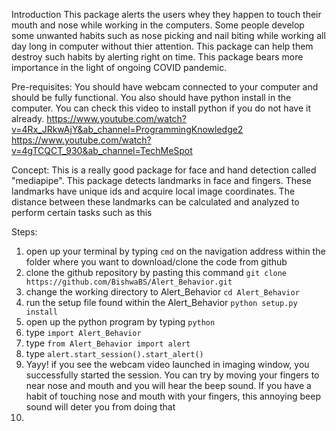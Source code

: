 Introduction
This package alerts the users whey they happen to touch their mouth and nose 
while working in the computers. Some people develop some unwanted habits such as
nose picking and nail biting while working all day long in computer without thier attention. This package 
can help them destroy such habits by alerting right on time. This package bears more importance in the light of ongoing COVID pandemic.

Pre-requisites:
You should have webcam connected to your computer and should be fully functional. You also should have python install in the computer. You can check this video to install python if you do not have it already. https://www.youtube.com/watch?v=4Rx_JRkwAjY&ab_channel=ProgrammingKnowledge2 https://www.youtube.com/watch?v=4gTCQCT_930&ab_channel=TechMeSpot

Concept:
This is a really good package for face and hand detection called "mediapipe". This package detects landmarks in face and fingers. These landmarks have unique ids and acquire local image coordinates. The distance between these landmarks can be calculated and analyzed to perform certain tasks such as this

Steps:
1.  open up your terminal by typing `cmd` on the navigation address within the folder where you want to download/clone the code from github
2.  clone the github repository by pasting this command  `git clone https://github.com/BishwaBS/Alert_Behavior.git`
3.  change the working directory to Alert_Behavior  `cd Alert_Behavior`
4.  run the setup file found within the Alert_Behavior `python setup.py install`
5.  open up the python program by typing `python`
6.  type `import Alert_Behavior`
7.  type `from Alert_Behavior import alert`
8.  type `alert.start_session().start_alert()`
9.  Yayy! if you see the webcam video launched in imaging window, you successfully started the session. You can try by moving your fingers to near nose and mouth and you will hear the beep sound. If you have a habit of touching nose and mouth with your fingers, this annoying beep sound will deter you from doing that
10.  
